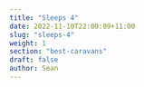 ```yaml
---
title: "Sleeps 4"
date: 2022-11-10T22:00:09+11:00
slug: "sleeps-4"
weight: 1
section: "best-caravans"
draft: false
author: Sean
---
```




